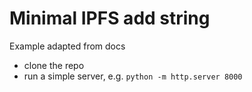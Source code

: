 Minimal IPFS add string
=======================

Example adapted from docs

* clone the repo
* run a simple server, e.g. `python -m http.server 8000`